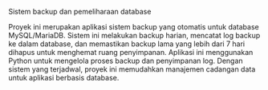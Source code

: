Sistem backup dan pemeliharaan database

Proyek ini merupakan aplikasi sistem backup yang otomatis untuk database MySQL/MariaDB. 
Sistem ini melakukan backup harian, mencatat log backup ke dalam database, 
dan memastikan backup lama yang lebih dari 7 hari dihapus untuk menghemat ruang penyimpanan. 
Aplikasi ini menggunakan Python untuk mengelola proses backup dan penyimpanan log. 
Dengan sistem yang terjadwal, proyek ini memudahkan manajemen cadangan data untuk aplikasi berbasis database.
